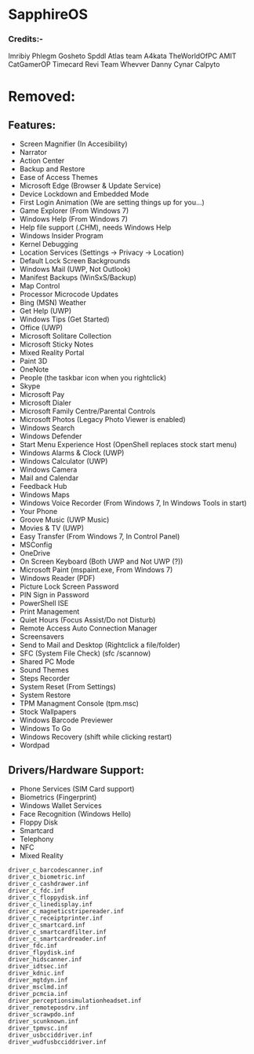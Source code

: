 # SapphireOS
### Credits:-
 Imribiy 
 Phlegm
 Gosheto
 Spddl
 Atlas team
 A4kata
 TheWorldOfPC
 AMIT
 CatGamerOP
 Timecard
 Revi Team
 Whevver
 Danny
 Cynar
 Calpyto
 # Removed:

## Features:
- Screen Magnifier (In Accesibility)
- Narrator
- Action Center
- Backup and Restore
- Ease of Access Themes
- Microsoft Edge (Browser & Update Service)
- Device Lockdown and Embedded Mode
- First Login Animation (We are setting things up for you...)
- Game Explorer (From Windows 7)
- Windows Help (From Windows 7)
- Help file support (.CHM), needs Windows Help
- Windows Insider Program
- Kernel Debugging
- Location Services (Settings -> Privacy -> Location)
- Default Lock Screen Backgrounds
- Windows Mail (UWP, Not Outlook)
- Manifest Backups (WinSxS/Backup)
- Map Control
- Processor Microcode Updates
- Bing (MSN) Weather
- Get Help (UWP)
- Windows Tips (Get Started)
- Office (UWP)
- Microsoft Solitare Collection
- Microsoft Sticky Notes
- Mixed Reality Portal
- Paint 3D
- OneNote
- People (the taskbar icon when you rightclick)
- Skype
- Microsoft Pay
- Microsoft Dialer
- Microsoft Family Centre/Parental Controls
- Microsoft Photos (Legacy Photo Viewer is enabled)
- Windows Search  
- Windows Defender
- Start Menu Experience Host (OpenShell replaces stock start menu)
- Windows Alarms & Clock (UWP)
- Windows Calculator (UWP)
- Windows Camera
- Mail and Calendar
- Feedback Hub
- Windows Maps
- Windows Voice Recorder (From Windows 7, In Windows Tools in start)
- Your Phone
- Groove Music (UWP Music)
- Movies & TV (UWP)
- Easy Transfer (From Windows 7, In Control Panel)
- MSConfig
- OneDrive
- On Screen Keyboard (Both UWP and Not UWP (?))
- Microsoft Paint (mspaint.exe, From Windows 7)
- Windows Reader (PDF)
- Picture Lock Screen Password
- PIN Sign in Password
- PowerShell ISE
- Print Management
- Quiet Hours (Focus Assist/Do not Disturb)
- Remote Access Auto Connection Manager
- Screensavers
- Send to Mail and Desktop (Rightclick a file/folder)
- SFC (System File Check) (sfc /scannow)
- Shared PC Mode
- Sound Themes
- Steps Recorder
- System Reset (From Settings)
- System Restore
- TPM Managment Console (tpm.msc)
- Stock Wallpapers
- Windows Barcode Previewer
- Windows To Go
- Windows Recovery (shift while clicking restart)
- Wordpad

## Drivers/Hardware Support:
- Phone Services (SIM Card support)
- Biometrics (Fingerprint)
- Windows Wallet Services
- Face Recognition (Windows Hello)
- Floppy Disk
- Smartcard
- Telephony
- NFC
- Mixed Reality

```
driver_c_barcodescanner.inf
driver_c_biometric.inf
driver_c_cashdrawer.inf
driver_c_fdc.inf
driver_c_floppydisk.inf
driver_c_linedisplay.inf
driver_c_magneticstripereader.inf
driver_c_receiptprinter.inf
driver_c_smartcard.inf
driver_c_smartcardfilter.inf
driver_c_smartcardreader.inf
driver_fdc.inf
driver_flpydisk.inf
driver_hidscanner.inf
driver_idtsec.inf
driver_kdnic.inf
driver_mgtdyn.inf
driver_msclmd.inf
driver_pcmcia.inf
driver_perceptionsimulationheadset.inf
driver_remoteposdrv.inf
driver_scrawpdo.inf
driver_scunknown.inf
driver_tpmvsc.inf
driver_usbcciddriver.inf
driver_wudfusbcciddriver.inf
```

